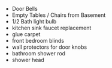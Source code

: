 * Door Bells
* Empty Tables / Chairs from Basement
* 1/2 Bath light bulb
* kitchen sink faucet replacement
* glue carpet
* front bedroom blinds
* wall protectors for door knobs
* bathroom shower rod
* shower head
